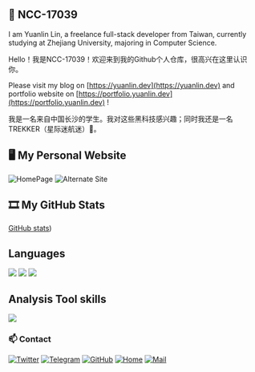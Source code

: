 ## 👋 NCC-17039

I am Yuanlin Lin, a freelance full-stack developer from Taiwan, currently studying at Zhejiang University, majoring in Computer Science. 

Hello！我是NCC-17039！欢迎来到我的Github个人仓库，很高兴在这里认识你。

Please visit my blog on [https://yuanlin.dev](https://yuanlin.dev) and portfolio website on [https://portfolio.yuanlin.dev](https://portfolio.yuanlin.dev) !

我是一名来自中国长沙的学生。我对这些黑科技感兴趣；同时我还是一名TREKKER（星际迷航迷）🖖。

## 🖥 My Personal Website

![HomePage](https://www.ncc17039.top)
![Alternate Site](https://ncc17039.eu.org)

## 🎞 My GitHub Stats

[GitHub stats](https://github-readme-stats.vercel.app/api?username=Bashir-1&count_private=true&show_icons=true&theme=dark))

## Languages

![](https://img.shields.io/badge/-Java-007396?style=for-the-badge&logo=java&logoColor=white)
![](https://img.shields.io/badge/-CSS?style=for-the-badge&logo=java&logoColor=white)
![](https://img.shields.io/badge/-HTML-E34F26?style=for-the-badge&logo=html5&logoColor=white)

## Analysis Tool skills

![](https://img.shields.io/badge/-Google%20Analytics-E37400?style=for-the-badge&logo=google%20analytics&logoColor=white)

### 📫 Contact

[![Twitter](https://img.shields.io/badge/dynamic/json?color=1DA1F2&label=Twitter&logo=twitter&query=%24.data.totalSubs&url=https%3A%2F%2Fapi.spencerwoo.com%2Fsubstats%2F%3Fsource%3Dtwitter%26queryKey%3DAyagawaSeirin&style=for-the-badge)](https://twitter.com/CNwithZZR)
[![Telegram](https://img.shields.io/badge/Telegram-@AyagawaSeirin-00BFFF?logo=telegram&logoColor=white&style=for-the-badge)](https://t.me/NCC17039/)
[![GitHub](https://img.shields.io/badge/dynamic/json?logo=github&label=GitHub&color=181717&style=for-the-badge&query=$.data.totalSubs&url=https%3a%2f%2fapi.spencerwoo.com%2fsubstats%2f%3fsource%3dgithub%26queryKey%3dAyagawaSeirin)](https://github.com/Bashir-1)
[![Home](https://img.shields.io/badge/dynamic/json?logo=hexo&color=0E83CD&label=Blog&query=$.data.totalSubs&style=for-the-badge&url=https%3a%2f%2fapi.spencerwoo.com%2fsubstats%2f%3fsource%3dfeedly%26queryKey%3dhttps%3a%2f%2fowomoe.net%2ffeed%2findex.xml%26source%3dinoreader%26queryKey%3dhttps%3a%2f%2fblog.ichr.me%2fatom.xml)](https://www.ncc17039.top/)
[![Mail](https://img.shields.io/badge/-AyagawaSeirin@outlook.com-911318?logo=Mail.RU&logoColor=white&style=for-the-badge)](mailto:Maxwell448844@outlook.com)
